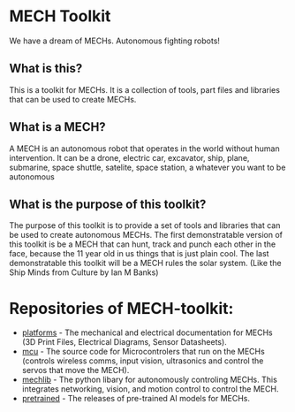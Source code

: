 # MECH Toolkit
We have a dream of MECHs. Autonomous fighting robots!

## What is this?
This is a toolkit for MECHs. It is a collection of tools, part files and libraries that can be used to create MECHs.

## What is a MECH?
A MECH is an autonomous robot that operates in the world without human intervention. It can be a drone, electric car, excavator, ship, plane, submarine, space shuttle, satelite, space station, a whatever you want to be autonomous

## What is the purpose of this toolkit?
The purpose of this toolkit is to provide a set of tools and libraries that can be used to create autonomous MECHs.
The first demonstratable version of this toolkit is be a MECH that can hunt, track and punch each other in the face, because the 11 year old in us things that is just plain cool.
The last demonstratable this toolkit will be a MECH rules the solar system. (Like the Ship Minds from Culture by Ian M Banks)

# Repositories of MECH-toolkit:

- [platforms](https://github.com/mech-toolkit/platforms) - The mechanical and electrical documentation for MECHs (3D Print Files, Electrical Diagrams, Sensor Datasheets).
- [mcu](https://github.com/mech-toolkit/mcu) - The source code for Microcontrolers that run on the MECHs (controls wireless comms, input vision, ultrasonics and control the servos that move the MECH).
- [mechlib](https://github.com/mech-toolkit/mechlib) - The python libary for autonomously controling MECHs.  This integrates networking, vision, and motion control to control the MECH.
- [pretrained](https://github.com/mech-toolkit/pretrained) - The releases of pre-trained AI models for MECHs.
